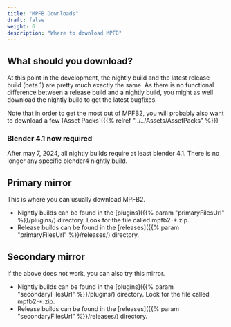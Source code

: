 ```yaml
---
title: "MPFB Downloads"
draft: false
weight: 6
description: "Where to download MPFB"
---
```


## What should you download?

At this point in the development, the nightly build and the latest release build (beta 1) are pretty much exactly the same. As there
is no functional difference between a release build and a nightly build, you might as well download the nightly build to get
the latest bugfixes.

Note that in order to get the most out of MPFB2, you will probably also want to download
a few [Asset Packs]({{% relref "../../Assets/AssetPacks" %}})

### Blender 4.1 now required

After may 7, 2024, all nightly builds require at least blender 4.1. There is no longer any specific blender4 nightly build.

## Primary mirror

This is where you can usually download MPFB2.

- Nightly builds can be found in the [plugins]({{% param "primaryFilesUrl" %}}/plugins/) directory. Look for the file called mpfb2-*.zip.
- Release builds can be found in the [releases]({{% param "primaryFilesUrl" %}}/releases/) directory. 

## Secondary mirror

If the above does not work, you can also try this mirror. 

- Nightly builds can be found in the [plugins]({{% param "secondaryFilesUrl" %}}/plugins/) directory. Look for the file called mpfb2-*.zip.
- Release builds can be found in the [releases]({{% param "secondaryFilesUrl" %}}/releases/) directory. 



